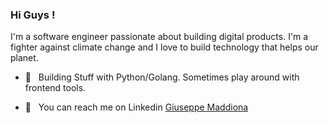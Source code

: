 ### Hi Guys ! 

I'm a software engineer passionate about building digital products. I'm a fighter against climate change and I love to build technology that helps our planet.

- 🌱  &nbsp; Building Stuff with Python/Golang. Sometimes play around with frontend tools.

- 💬  &nbsp; You can reach me on Linkedin [Giuseppe Maddiona](https://www.linkedin.com/in/giuseppe-maddiona/)



